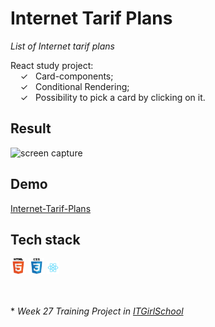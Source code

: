 # Internet Tarif Plans
_List of Internet tarif plans_ 

React study project:<br>
&nbsp;&nbsp;&nbsp;&nbsp;&check;&nbsp;&nbsp; Card-components;<br>
&nbsp;&nbsp;&nbsp;&nbsp;&check;&nbsp;&nbsp; Conditional Rendering;<br>
&nbsp;&nbsp;&nbsp;&nbsp;&check;&nbsp;&nbsp; Possibility to pick a card by clicking on it.<br>


## Result
<img width="35%" alt="screen capture" src="../main/captureweb.jpeg">

## Demo
[Internet-Tarif-Plans]

## Tech stack

<code><img height="25" src="https://raw.githubusercontent.com/github/explore/80688e429a7d4ef2fca1e82350fe8e3517d3494d/topics/html/html.png"></code>
<code><img height="25" src="https://raw.githubusercontent.com/github/explore/80688e429a7d4ef2fca1e82350fe8e3517d3494d/topics/css/css.png"></code>
<code><img height="20" src="https://raw.githubusercontent.com/github/explore/80688e429a7d4ef2fca1e82350fe8e3517d3494d/topics/react/react.png"></code>


<br><br> 
\* _Week 27 Training Project in [ITGirlSchool]_  
  

   [ITGirlSchool]: <https://itgirlschool.com/en>
   [Internet-Tarif-Plans]: <https://alenagm.github.io/internet-plans/>
